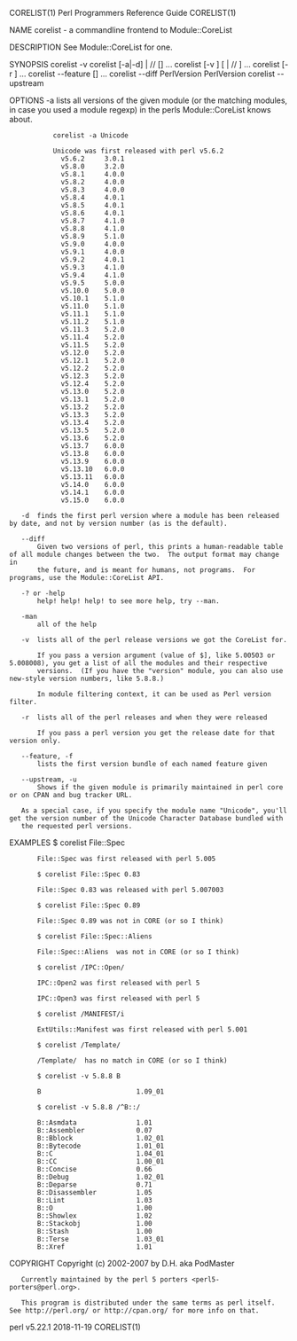 CORELIST(1)                                              Perl Programmers Reference Guide                                              CORELIST(1)

NAME
       corelist - a commandline frontend to Module::CoreList

DESCRIPTION
       See Module::CoreList for one.

SYNOPSIS
          corelist -v
          corelist [-a|-d] <ModuleName> | /<ModuleRegex>/ [<ModuleVersion>] ...
          corelist [-v <PerlVersion>] [ <ModuleName> | /<ModuleRegex>/ ] ...
          corelist [-r <PerlVersion>] ...
          corelist --feature <FeatureName> [<FeatureName>] ...
          corelist --diff PerlVersion PerlVersion
          corelist --upstream <ModuleName>

OPTIONS
       -a  lists all versions of the given module (or the matching modules, in case you used a module regexp) in the perls Module::CoreList knows
           about.

               corelist -a Unicode

               Unicode was first released with perl v5.6.2
                 v5.6.2     3.0.1
                 v5.8.0     3.2.0
                 v5.8.1     4.0.0
                 v5.8.2     4.0.0
                 v5.8.3     4.0.0
                 v5.8.4     4.0.1
                 v5.8.5     4.0.1
                 v5.8.6     4.0.1
                 v5.8.7     4.1.0
                 v5.8.8     4.1.0
                 v5.8.9     5.1.0
                 v5.9.0     4.0.0
                 v5.9.1     4.0.0
                 v5.9.2     4.0.1
                 v5.9.3     4.1.0
                 v5.9.4     4.1.0
                 v5.9.5     5.0.0
                 v5.10.0    5.0.0
                 v5.10.1    5.1.0
                 v5.11.0    5.1.0
                 v5.11.1    5.1.0
                 v5.11.2    5.1.0
                 v5.11.3    5.2.0
                 v5.11.4    5.2.0
                 v5.11.5    5.2.0
                 v5.12.0    5.2.0
                 v5.12.1    5.2.0
                 v5.12.2    5.2.0
                 v5.12.3    5.2.0
                 v5.12.4    5.2.0
                 v5.13.0    5.2.0
                 v5.13.1    5.2.0
                 v5.13.2    5.2.0
                 v5.13.3    5.2.0
                 v5.13.4    5.2.0
                 v5.13.5    5.2.0
                 v5.13.6    5.2.0
                 v5.13.7    6.0.0
                 v5.13.8    6.0.0
                 v5.13.9    6.0.0
                 v5.13.10   6.0.0
                 v5.13.11   6.0.0
                 v5.14.0    6.0.0
                 v5.14.1    6.0.0
                 v5.15.0    6.0.0

       -d  finds the first perl version where a module has been released by date, and not by version number (as is the default).

       --diff
           Given two versions of perl, this prints a human-readable table of all module changes between the two.  The output format may change in
           the future, and is meant for humans, not programs.  For programs, use the Module::CoreList API.

       -? or -help
           help! help! help! to see more help, try --man.

       -man
           all of the help

       -v  lists all of the perl release versions we got the CoreList for.

           If you pass a version argument (value of $], like 5.00503 or 5.008008), you get a list of all the modules and their respective
           versions.  (If you have the "version" module, you can also use new-style version numbers, like 5.8.8.)

           In module filtering context, it can be used as Perl version filter.

       -r  lists all of the perl releases and when they were released

           If you pass a perl version you get the release date for that version only.

       --feature, -f
           lists the first version bundle of each named feature given

       --upstream, -u
           Shows if the given module is primarily maintained in perl core or on CPAN and bug tracker URL.

       As a special case, if you specify the module name "Unicode", you'll get the version number of the Unicode Character Database bundled with
       the requested perl versions.

EXAMPLES
           $ corelist File::Spec

           File::Spec was first released with perl 5.005

           $ corelist File::Spec 0.83

           File::Spec 0.83 was released with perl 5.007003

           $ corelist File::Spec 0.89

           File::Spec 0.89 was not in CORE (or so I think)

           $ corelist File::Spec::Aliens

           File::Spec::Aliens  was not in CORE (or so I think)

           $ corelist /IPC::Open/

           IPC::Open2 was first released with perl 5

           IPC::Open3 was first released with perl 5

           $ corelist /MANIFEST/i

           ExtUtils::Manifest was first released with perl 5.001

           $ corelist /Template/

           /Template/  has no match in CORE (or so I think)

           $ corelist -v 5.8.8 B

           B                        1.09_01

           $ corelist -v 5.8.8 /^B::/

           B::Asmdata               1.01
           B::Assembler             0.07
           B::Bblock                1.02_01
           B::Bytecode              1.01_01
           B::C                     1.04_01
           B::CC                    1.00_01
           B::Concise               0.66
           B::Debug                 1.02_01
           B::Deparse               0.71
           B::Disassembler          1.05
           B::Lint                  1.03
           B::O                     1.00
           B::Showlex               1.02
           B::Stackobj              1.00
           B::Stash                 1.00
           B::Terse                 1.03_01
           B::Xref                  1.01

COPYRIGHT
       Copyright (c) 2002-2007 by D.H. aka PodMaster

       Currently maintained by the perl 5 porters <perl5-porters@perl.org>.

       This program is distributed under the same terms as perl itself.  See http://perl.org/ or http://cpan.org/ for more info on that.

perl v5.22.1                                                        2018-11-19                                                         CORELIST(1)
